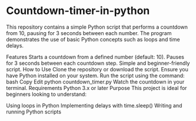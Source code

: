 # Countdown-timer-in-python
This repository contains a simple Python script that performs a countdown from 10, pausing for 3 seconds between each number. The program demonstrates the use of basic Python concepts such as loops and time delays.

Features
Starts a countdown from a defined number (default: 10).
Pauses for 3 seconds between each countdown step.
Simple and beginner-friendly script.
How to Use
Clone the repository or download the script.
Ensure you have Python installed on your system.
Run the script using the command:
bash
Copy
Edit
python countdown_timer.py
Watch the countdown in your terminal.
Requirements
Python 3.x or later
Purpose
This project is ideal for beginners looking to understand:

Using loops in Python
Implementing delays with time.sleep()
Writing and running Python scripts
